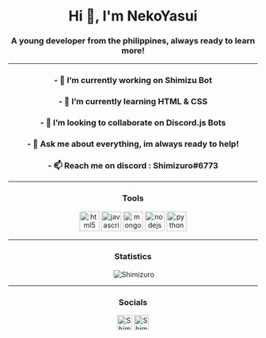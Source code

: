 <h1 align="center">Hi 👋, I'm NekoYasui</h1>
<h3 align="center">A young developer from the philippines, always ready to learn more!</h3>

<hr>

<h3 align="center">- 🔭 I’m currently working on <a hre="https://shimizu.ga">Shimizu Bot</a></h3>

<h3 align="center">- 🌱 I’m currently learning HTML & CSS</h3>

<h3 align="center">- 👯 I’m looking to collaborate on Discord.js Bots</h3>

<h3 align="center">- 💬 Ask me about everything, im always ready to help!</h3>

<h3 align="center">- 📫 Reach me on discord : Shimizuro#6773</h3>

<hr>

<h3 align="center">Tools</h3>
<p align="center"><img src="https://devicons.github.io/devicon/devicon.git/icons/html5/html5-original-wordmark.svg" alt="html5" width="40" height="40"/> <img src="https://devicons.github.io/devicon/devicon.git/icons/javascript/javascript-original.svg" alt="javascript" width="40" height="40"/> <img src="https://devicons.github.io/devicon/devicon.git/icons/mongodb/mongodb-original-wordmark.svg" alt="mongodb" width="40" height="40"/> <img src="https://devicons.github.io/devicon/devicon.git/icons/nodejs/nodejs-original-wordmark.svg" alt="nodejs" width="40" height="40"/> <img src="https://devicons.github.io/devicon/devicon.git/icons/python/python-original.svg" alt="python" width="40" height="40"/></p>

<hr>

<h3 align="center">Statistics</h3>
<p align="center">&nbsp;<img align="center" src="https://github-readme-stats.vercel.app/api?username=nekoyasui&show_icons=true" alt="Shimizuro" /></p>

<hr>

<h3 align="center">Socials</h3>
<p align="center">
<a href="https://dev.to/shimizuro" target="blank"><img align="center" src="https://cdn.jsdelivr.net/npm/simple-icons@3.0.1/icons/dev-dot-to.svg" alt="Shimizuro" height="30" width="30" /></a>
<a href="https://fb.com/lapizherda" target="blank"><img align="center" src="https://cdn.jsdelivr.net/npm/simple-icons@3.0.1/icons/facebook.svg" alt="Shimizuro" height="30" width="30" /></a>
</p>
